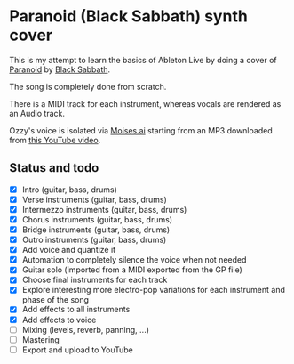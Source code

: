 # Paranoid (Black Sabbath) synth cover

This is my attempt to learn the basics of Ableton Live by doing a cover of [Paranoid]([url](https://en.wikipedia.org/wiki/Paranoid_(Black_Sabbath_song))https://en.wikipedia.org/wiki/Paranoid_(Black_Sabbath_song)) by [Black Sabbath]([url](https://en.wikipedia.org/wiki/Black_Sabbath)https://en.wikipedia.org/wiki/Black_Sabbath).

The song is completely done from scratch. 

There is a MIDI track for each instrument, whereas vocals are rendered as an Audio track.

Ozzy's voice is isolated via [Moises.ai](https://moises.ai/nl/) starting from an MP3 downloaded from [this YouTube video](https://www.youtube.com/watch?v=0qanF-91aJo).

## Status and todo
- [X] Intro (guitar, bass, drums)
- [X] Verse instruments (guitar, bass, drums)
- [X] Intermezzo instruments (guitar, bass, drums)
- [X] Chorus instruments (guitar, bass, drums)
- [X] Bridge instruments (guitar, bass, drums)
- [X] Outro instruments (guitar, bass, drums)
- [X] Add voice and quantize it
- [X] Automation to completely silence the voice when not needed
- [X] Guitar solo (imported from a MIDI exported from the GP file)
- [X] Choose final instruments for each track
- [X] Explore interesting more electro-pop variations for each instrument and phase of the song
- [X] Add effects to all instruments
- [X] Add effects to voice
- [ ] Mixing (levels, reverb, panning, ...)
- [ ] Mastering
- [ ] Export and upload to YouTube
